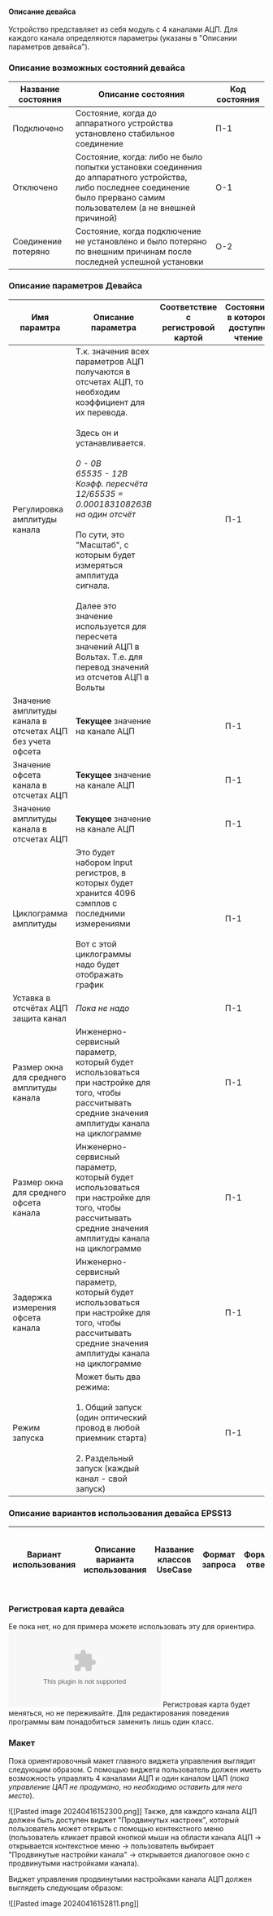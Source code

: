 #### Описание девайса
Устройство представляет из себя модуль с 4 каналами АЦП. Для каждого канала определяются параметры (указаны в "Описании параметров девайса").

### Описание возможных состояний девайса

| Название состояния  | Описание состояния                                                                                                                                                         | Код состояния |
| ------------------- | -------------------------------------------------------------------------------------------------------------------------------------------------------------------------- | ------------- |
| Подключено          | Состояние, когда до аппаратного устройства установлено стабильное соединение                                                                                               | П-1           |
| Отключено           | Состояние, когда: либо не было попытки установки соединения до аппаратного устройства, либо последнее соединение было прервано самим пользователем (а не внешней причиной) | О-1           |
| Соединение потеряно | Состояние, когда подключение не установлено и было потеряно по внешним причинам после последней успешной установки                                                         | О-2           |


### Описание параметров Девайса

| Имя парамтра                                              | Описание параметра                                                                                                                                                                                                                                                                                                                                                                                                                                       | Соответствие с регистровой картой | Состояния, в котором доступно чтение | Состояния, в котором доступна запись | Код параметра |
| --------------------------------------------------------- | -------------------------------------------------------------------------------------------------------------------------------------------------------------------------------------------------------------------------------------------------------------------------------------------------------------------------------------------------------------------------------------------------------------------------------------------------------- | --------------------------------- | ------------------------------------ | ------------------------------------ | ------------- |
| Регулировка амплитуды канала                              | Т.к. значения всех параметров АЦП получаются в отсчетах АЦП, то необходим коэффициент для их перевода.<br><br>Здесь он и устанавливается.<br><br>*0 - 0В  <br>65535 - 12В  <br>Коэфф. пересчёта 12/65535 = 0.000183108263В на один отсчёт*<br><br>По сути, это "Масштаб", с которым будет измеряться амплитуда сигнала. <br><br>Далее это значение используется для пересчета значений АЦП в Вольтах. Т.е. для перевод значений из отсчетов АЦП в Вольты | <br><br>                          | П-1                                  | П-1                                  | К-1           |
| Значение амплитуды канала в отсчетах АЦП без учета офсета | **Текущее** значение на канале АЦП                                                                                                                                                                                                                                                                                                                                                                                                                       |                                   | П-1                                  | -                                    | К-2           |
| Значение офсета канала в отсчетах АЦП                     | **Текущее** значение на канале АЦП                                                                                                                                                                                                                                                                                                                                                                                                                       |                                   | П-1                                  | -                                    | К-3           |
| Значение амплитуды канала в отсчетах АЦП                  | **Текущее** значение на канале АЦП                                                                                                                                                                                                                                                                                                                                                                                                                       |                                   | П-1                                  | -                                    | К-4           |
| Циклограмма амплитуды                                     | Это будет набором Input регистров, в которых будет хранится 4096 сэмплов с последними измерениями<br><br>Вот с этой циклограммы надо будет отображать график                                                                                                                                                                                                                                                                                             |                                   | П-1                                  | -                                    | К-5           |
| Уставка в отсчётах АЦП защита канал                       | *Пока не надо*                                                                                                                                                                                                                                                                                                                                                                                                                                           |                                   | П-1                                  | -                                    | К-6           |
| Размер окна для среднего амплитуды канала                 | Инженерно-сервисный параметр, который будет использоваться при настройке для того, чтобы рассчитывать средние значения амплитуды канала на циклограмме                                                                                                                                                                                                                                                                                                   |                                   | П-1                                  | П-1                                  | К-7           |
| Размер окна для среднего офсета канала                    | Инженерно-сервисный параметр, который будет использоваться при настройке для того, чтобы рассчитывать средние значения амплитуды канала на циклограмме                                                                                                                                                                                                                                                                                                   |                                   | П-1                                  | П-1                                  | К-8           |
| Задержка измерения офсета канала                          | Инженерно-сервисный параметр, который будет использоваться при настройке для того, чтобы рассчитывать средние значения амплитуды канала на циклограмме                                                                                                                                                                                                                                                                                                   |                                   | П-1                                  | П-1                                  | К-9           |
| Режим запуска                                             | Может быть два режима:<br><br>1. Общий запуск (один оптический провод в любой приемник старта)<br><br>2. Раздельный запуск (каждый канал - свой запуск)                                                                                                                                                                                                                                                                                                  |                                   | П-1                                  | П-1                                  | Д-1           |




### Описание вариантов использования девайса EPSS13

| Вариант использования | Описание варианта использования | Название классов UseCase | Формат запроса | Формат ответа | Состояние, в котором доступен вариант | Ссылка на Pull Request и Issue с добавлением варианта использования |
| --------------------- | ------------------------------- | ------------------------ | -------------- | ------------- | ------------------------------------- | ------------------------------------------------------------------- |


### Регистровая карта девайса

Ее пока нет, но для примера можете использовать эту для ориентира.
![Новая таблица](Новая%20таблица.xlsx)
Регистровая карта будет меняться, но не переживайте. Для редактирования поведения программы вам понадобиться заменить лишь один класс.
### Макет

Пока ориентировочный макет главного виджета управления выглядит следующим образом.
С помощью виджета пользователь должен иметь возможность управлять 4 каналами АЦП и один каналом ЦАП (*пока управление ЦАП не продумано, но необходимо оставить для него место*).

![[Pasted image 20240416152300.png]]
Также, для каждого канала АЦП должен быть доступен виджет "Продвинутых настроек", который пользователь может открыть с помощью контекстного меню (пользователь кликает правой кнопкой мыши на области канала АЦП -> открывается контекстное меню -> пользователь выбирает "Продвинутые настройки канала" -> открывается диалоговое окно с продвинутыми настройками канала).

Виджет управления продвинутыми настройками канала АЦП должен выглядеть следующим образом:

![[Pasted image 20240416152811.png]]

